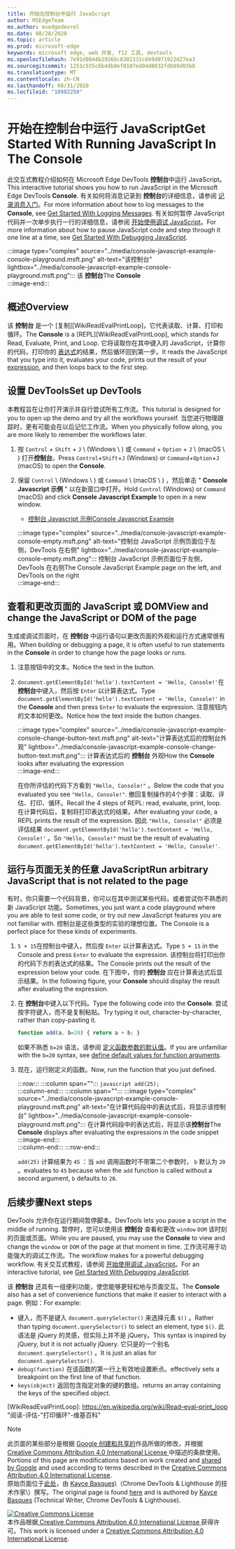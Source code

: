 ```yaml
---
title: 开始在控制台中运行 JavaScript
author: MSEdgeTeam
ms.author: msedgedevrel
ms.date: 08/28/2020
ms.topic: article
ms.prod: microsoft-edge
keywords: microsoft edge, web 开发, f12 工具, devtools
ms.openlocfilehash: 7e91d9844b2926bc8302331c6b9d971922d27ea3
ms.sourcegitcommit: 1251c555c6b4db8ef8187ed94d8832fdb89d03b8
ms.translationtype: MT
ms.contentlocale: zh-CN
ms.lasthandoff: 08/31/2020
ms.locfileid: "10982250"
---
```

<!-- Copyright Kayce Basques 

   Licensed under the Apache License, Version 2.0 (the "License");
   you may not use this file except in compliance with the License.
   You may obtain a copy of the License at

       https://www.apache.org/licenses/LICENSE-2.0

   Unless required by applicable law or agreed to in writing, software
   distributed under the License is distributed on an "AS IS" BASIS,
   WITHOUT WARRANTIES OR CONDITIONS OF ANY KIND, either express or implied.
   See the License for the specific language governing permissions and
   limitations under the License.  -->







# <span data-ttu-id="9b913-103">开始在控制台中运行 JavaScript</span><span class="sxs-lookup"><span data-stu-id="9b913-103">Get Started With Running JavaScript In The Console</span></span>   



<span data-ttu-id="9b913-104">此交互式教程介绍如何在 Microsoft Edge DevTools **控制台**中运行 JavaScript。</span><span class="sxs-lookup"><span data-stu-id="9b913-104">This interactive tutorial shows you how to run JavaScript in the Microsoft Edge DevTools **Console**.</span></span>  <span data-ttu-id="9b913-105">有关如何将消息记录到 **控制台**的详细信息，请参阅 [记录消息入门][DevToolsConsoleLoggingMessages]。</span><span class="sxs-lookup"><span data-stu-id="9b913-105">For more information about how to log messages to the **Console**, see [Get Started With Logging Messages][DevToolsConsoleLoggingMessages].</span></span>  <span data-ttu-id="9b913-106">有关如何暂停 JavaScript 代码并一次单步执行一行的详细信息，请参阅 [开始使用调试 JavaScript][DevToolsJavascriptIndex]。</span><span class="sxs-lookup"><span data-stu-id="9b913-106">For more information about how to pause JavaScript code and step through it one line at a time, see [Get Started With Debugging JavaScript][DevToolsJavascriptIndex].</span></span>  

:::image type="complex" source="../media/console-javascript-example-console-playground.msft.png" alt-text="该控制台" lightbox="../media/console-javascript-example-console-playground.msft.png":::
   <span data-ttu-id="9b913-108">该 **控制台**</span><span class="sxs-lookup"><span data-stu-id="9b913-108">The **Console**</span></span>  
:::image-end:::  

## <span data-ttu-id="9b913-109">概述</span><span class="sxs-lookup"><span data-stu-id="9b913-109">Overview</span></span>   

<span data-ttu-id="9b913-110">该 **控制台** 是一个 [复制][WikiReadEvalPrintLoop]，它代表读取、计算、打印和循环。</span><span class="sxs-lookup"><span data-stu-id="9b913-110">The **Console** is a [REPL][WikiReadEvalPrintLoop], which stands for Read, Evaluate, Print, and Loop.</span></span>  <span data-ttu-id="9b913-111">它将读取你在其中键入的 JavaScript，计算你的代码，打印你的 [表达式][2alityExpressionsVersusStatements]的结果，然后循环回到第一步。</span><span class="sxs-lookup"><span data-stu-id="9b913-111">It reads the JavaScript that you type into it, evaluates your code, prints out the result of your [expression][2alityExpressionsVersusStatements], and then loops back to the first step.</span></span>  

## <span data-ttu-id="9b913-112">设置 DevTools</span><span class="sxs-lookup"><span data-stu-id="9b913-112">Set up DevTools</span></span>   

<span data-ttu-id="9b913-113">本教程旨在让你打开演示并自行尝试所有工作流。</span><span class="sxs-lookup"><span data-stu-id="9b913-113">This tutorial is designed for you to open up the demo and try all the workflows yourself.</span></span>  <span data-ttu-id="9b913-114">当您进行物理跟踪时，更有可能会在以后记忆工作流。</span><span class="sxs-lookup"><span data-stu-id="9b913-114">When you physically follow along, you are more likely to remember the workflows later.</span></span>

1.  <span data-ttu-id="9b913-115">按 `Control` + `Shift` + `J` \ (Windows \ ) 或 `Command` + `Option` + `J` \ (macOS \ ) 打开**控制台**。</span><span class="sxs-lookup"><span data-stu-id="9b913-115">Press `Control`+`Shift`+`J` \(Windows\) or `Command`+`Option`+`J` \(macOS\) to open the **Console**.</span></span>  
1.  <span data-ttu-id="9b913-116">保留 `Control` \ (Windows \ ) 或 `Command` \ (macOS \ ) ，然后单击 " **Console Javascript 示例** " 以在新窗口中打开。</span><span class="sxs-lookup"><span data-stu-id="9b913-116">Hold `Control` \(Windows\) or `Command` \(macOS\) and click **Console Javascript Example** to open in a new window.</span></span>  
    
    *   [<span data-ttu-id="9b913-117">控制台 Javascript 示例</span><span class="sxs-lookup"><span data-stu-id="9b913-117">Console Javascript Example</span></span>][GlitchConsoleJavascriptExample]  
    
    :::image type="complex" source="../media/console-javascript-example-console-empty.msft.png" alt-text="控制台 JavaScript 示例页面位于左侧，DevTools 在右侧" lightbox="../media/console-javascript-example-console-empty.msft.png":::
       <span data-ttu-id="9b913-119">控制台 JavaScript 示例页面位于左侧，DevTools 在右侧</span><span class="sxs-lookup"><span data-stu-id="9b913-119">The Console JavaScript Example page on the left, and DevTools on the right</span></span>  
    :::image-end:::  
    
## <span data-ttu-id="9b913-120">查看和更改页面的 JavaScript 或 DOM</span><span class="sxs-lookup"><span data-stu-id="9b913-120">View and change the JavaScript or DOM of the page</span></span>   

<span data-ttu-id="9b913-121">生成或调试页面时，在 **控制台** 中运行语句以更改页面的外观和运行方式通常很有用。</span><span class="sxs-lookup"><span data-stu-id="9b913-121">When building or debugging a page, it is often useful to run statements in the **Console** in order to change how the page looks or runs.</span></span>  
    
1.  <span data-ttu-id="9b913-122">注意按钮中的文本。</span><span class="sxs-lookup"><span data-stu-id="9b913-122">Notice the text in the button.</span></span>  
1.  <span data-ttu-id="9b913-123">`document.getElementById('hello').textContent = 'Hello, Console!'`在**控制台**中键入，然后按 `Enter` 以计算表达式。</span><span class="sxs-lookup"><span data-stu-id="9b913-123">Type `document.getElementById('hello').textContent = 'Hello, Console!'` in the **Console** and then press `Enter` to evaluate the expression.</span></span>  <span data-ttu-id="9b913-124">注意按钮内的文本如何更改。</span><span class="sxs-lookup"><span data-stu-id="9b913-124">Notice how the text inside the button changes.</span></span>  
    
    :::image type="complex" source="../media/console-javascript-example-console-change-button-text.msft.png" alt-text="计算表达式后的控制台外观" lightbox="../media/console-javascript-example-console-change-button-text.msft.png":::
       <span data-ttu-id="9b913-126">计算表达式后的 **控制台** 外观</span><span class="sxs-lookup"><span data-stu-id="9b913-126">How the **Console** looks after evaluating the expression</span></span>  
    :::image-end:::  
    
    <span data-ttu-id="9b913-127">在你所评估的代码下方看到 `"Hello, Console!"` 。</span><span class="sxs-lookup"><span data-stu-id="9b913-127">Below the code that you evaluated you see `"Hello, Console!"`.</span></span>  <span data-ttu-id="9b913-128">撤回复制操作的4个步骤：读取、评估、打印、循环。</span><span class="sxs-lookup"><span data-stu-id="9b913-128">Recall the 4 steps of REPL: read, evaluate, print, loop.</span></span>  <span data-ttu-id="9b913-129">在计算代码后，复制将打印表达式的结果。</span><span class="sxs-lookup"><span data-stu-id="9b913-129">After evaluating your code, a REPL prints the result of the expression.</span></span>  <span data-ttu-id="9b913-130">因此 `"Hello, Console!"` 必须是评估结果 `document.getElementById('hello').textContent = 'Hello, Console!'` 。</span><span class="sxs-lookup"><span data-stu-id="9b913-130">So `"Hello, Console!"` must be the result of evaluating `document.getElementById('hello').textContent = 'Hello, Console!'`.</span></span>  
    
## <span data-ttu-id="9b913-131">运行与页面无关的任意 JavaScript</span><span class="sxs-lookup"><span data-stu-id="9b913-131">Run arbitrary JavaScript that is not related to the page</span></span>   

<span data-ttu-id="9b913-132">有时，你只需要一个代码背景，你可以在其中测试某些代码，或者尝试你不熟悉的新 JavaScript 功能。</span><span class="sxs-lookup"><span data-stu-id="9b913-132">Sometimes, you just want a code playground where you are able to test some code, or try out new JavaScript features you are not familiar with.</span></span>  <span data-ttu-id="9b913-133">控制台是这些类型的实验的理想位置。</span><span class="sxs-lookup"><span data-stu-id="9b913-133">The Console is a perfect place for these kinds of experiments.</span></span>  

1.  <span data-ttu-id="9b913-134">`5 + 15`在控制台中键入，然后按 `Enter` 以计算表达式。</span><span class="sxs-lookup"><span data-stu-id="9b913-134">Type `5 + 15` in the Console and press `Enter` to evaluate the expression.</span></span> <span data-ttu-id="9b913-135">该控制台将打印出你的代码下方的表达式的结果。</span><span class="sxs-lookup"><span data-stu-id="9b913-135">The Console prints out the result of the expression below your code.</span></span>  <span data-ttu-id="9b913-136">在下图中，你的 **控制台** 应在计算表达式后显示结果。</span><span class="sxs-lookup"><span data-stu-id="9b913-136">In the following figure, your **Console** should display the result after evaluating the expression.</span></span>  

1.  <span data-ttu-id="9b913-137">在 **控制台**中键入以下代码。</span><span class="sxs-lookup"><span data-stu-id="9b913-137">Type the following code into the **Console**.</span></span>  <span data-ttu-id="9b913-138">尝试按字符键入，而不是复制粘贴。</span><span class="sxs-lookup"><span data-stu-id="9b913-138">Try typing it out, character-by-character, rather than copy-pasting it.</span></span>  
    
    ```javascript
    function add(a, b=20) { return a + b; }
    ```  
    
    <span data-ttu-id="9b913-139">如果不熟悉 `b=20` 语法，请参阅 [定义函数参数的默认值][Esma6DefaultParameterValues]。</span><span class="sxs-lookup"><span data-stu-id="9b913-139">If you are unfamiliar with the `b=20` syntax, see [define default values for function arguments][Esma6DefaultParameterValues].</span></span>  
    
1.  <span data-ttu-id="9b913-140">现在，运行刚定义的函数。</span><span class="sxs-lookup"><span data-stu-id="9b913-140">Now, run the function that you just defined.</span></span>  
    
    :::row:::
       :::column span="":::
          ```javascript
          add(25);
          ```  
       :::column-end:::
       :::column span="":::
          :::image type="complex" source="../media/console-javascript-example-console-playground.msft.png" alt-text="在计算代码段中的表达式后，将显示该控制台" lightbox="../media/console-javascript-example-console-playground.msft.png":::
             <span data-ttu-id="9b913-142">在计算代码段中的表达式后，将显示该**控制台**</span><span class="sxs-lookup"><span data-stu-id="9b913-142">The **Console** displays after evaluating the expressions in the code snippet</span></span>  
          :::image-end:::  
       :::column-end:::
    :::row-end:::
    
    `add(25)` <span data-ttu-id="9b913-143">计算结果为 `45` ：当 `add` 调用函数时不带第二个参数时， `b` 默认为 `20` 。</span><span class="sxs-lookup"><span data-stu-id="9b913-143">evaluates to `45` because when the `add` function is called without a second argument, `b` defaults to `20`.</span></span>  

## <span data-ttu-id="9b913-144">后续步骤</span><span class="sxs-lookup"><span data-stu-id="9b913-144">Next steps</span></span>   

<!--See [Run JavaScript][DevToolsConsoleReference] to explore more features related to running JavaScript in the Console.  -->  

<!--todo: add console reference (run javascript) section when available  -->  

<span data-ttu-id="9b913-145">DevTools 允许你在运行期间暂停脚本。</span><span class="sxs-lookup"><span data-stu-id="9b913-145">DevTools lets you pause a script in the middle of running.</span></span>  <span data-ttu-id="9b913-146">暂停时，您可以使用该 **控制台** 查看和更改 `window` `DOM` 该时刻的页面或页面。</span><span class="sxs-lookup"><span data-stu-id="9b913-146">While you are paused, you may use the **Console** to view and change the `window` or `DOM` of the page at that moment in time.</span></span>  <span data-ttu-id="9b913-147">工作流可用于功能强大的调试工作流。</span><span class="sxs-lookup"><span data-stu-id="9b913-147">The workflow makes for a powerful debugging workflow.</span></span>  <span data-ttu-id="9b913-148">有关交互式教程，请参阅 [开始使用调试 JavaScript][DevToolsJavascriptIndex]。</span><span class="sxs-lookup"><span data-stu-id="9b913-148">For an interactive tutorial, see [Get Started With Debugging JavaScript][DevToolsJavascriptIndex].</span></span>  

<span data-ttu-id="9b913-149">该 **控制台** 还具有一组便利功能，使您能够更轻松地与页面交互。</span><span class="sxs-lookup"><span data-stu-id="9b913-149">The **Console** also has a set of convenience functions that make it easier to interact with a page.</span></span>  <span data-ttu-id="9b913-150">例如：</span><span class="sxs-lookup"><span data-stu-id="9b913-150">For example:</span></span>  

*   <span data-ttu-id="9b913-151">键入，而不是键入 `document.querySelector()` 来选择元素 `$()` 。</span><span class="sxs-lookup"><span data-stu-id="9b913-151">Rather than typing `document.querySelector()` to select an element, type `$()`.</span></span>  <span data-ttu-id="9b913-152">此语法是 jQuery 的灵感，但实际上并不是 jQuery。</span><span class="sxs-lookup"><span data-stu-id="9b913-152">This syntax is inspired by jQuery, but it is not actually jQuery.</span></span>  <span data-ttu-id="9b913-153">它只是的一个别名 `document.querySelector()` 。</span><span class="sxs-lookup"><span data-stu-id="9b913-153">It is just an alias for `document.querySelector()`.</span></span>  
*   `debug(function)` <span data-ttu-id="9b913-154">在该函数的第一行上有效地设置断点。</span><span class="sxs-lookup"><span data-stu-id="9b913-154">effectively sets a breakpoint on the first line of that function.</span></span>  
*   `keys(object)` <span data-ttu-id="9b913-155">返回包含指定对象的键的数组。</span><span class="sxs-lookup"><span data-stu-id="9b913-155">returns an array containing the keys of the specified object.</span></span>  

<!--See [Console Utilities API Reference][DevToolsConsoleUtilities] to explore all the convenience functions.  -->  

<!--todo: add console utilities api reference section when available  -->  

 



<!-- links -->  

[DevToolsConsoleLoggingMessages]: ./log.md "在控制台中记录邮件的入门 |Microsoft 文档"  
[DevToolsConsoleReference]: ./reference.md#run-javascript "控制台参考 |Microsoft 文档"  
[DevToolsConsoleUtilities]: ./utilities.md "控制台实用工具 API 参考 |Microsoft 文档"  
[DevToolsJavascriptIndex]: ../javascript/index.md "在 Microsoft Edge DevTools 中开始使用调试 JavaScript"  

[2alityExpressionsVersusStatements]: https://2ality.com/2012/09/expressions-vs-statements.html "JavaScript 中的表达式和语句"  

[Esma6DefaultParameterValues]: https://es6-features.org/index#DefaultParameterValues "默认参数值-扩展参数处理-ECMAScript 6 ——新功能：概述 & 比较"  

[GlitchConsoleJavascriptExample]: https://microsoft-edge-chromium-devtools.glitch.me/static/console/javascript/index.html "控制台 Javascript 示例 |故障"  

[WikiReadEvalPrintLoop]: https://en.wikipedia.org/wiki/Read–eval–print_loop "阅读-评估-"打印循环"-维基百科"  

> [!NOTE]
> <span data-ttu-id="9b913-164">此页面的某些部分是根据 [Google 创建和共享的][GoogleSitePolicies]作品所做的修改，并根据[ Creative Commons Attribution 4.0 International License ][CCA4IL]中描述的条款使用。</span><span class="sxs-lookup"><span data-stu-id="9b913-164">Portions of this page are modifications based on work created and [shared by Google][GoogleSitePolicies] and used according to terms described in the [Creative Commons Attribution 4.0 International License][CCA4IL].</span></span>  
> <span data-ttu-id="9b913-165">原始页面位于[此处](https://developers.google.com/web/tools/chrome-devtools/console/javascript)，由 [Kayce Basques][KayceBasques]\（Chrome DevTools \& Lighthouse 的技术作家\）撰写。</span><span class="sxs-lookup"><span data-stu-id="9b913-165">The original page is found [here](https://developers.google.com/web/tools/chrome-devtools/console/javascript) and is authored by [Kayce Basques][KayceBasques] \(Technical Writer, Chrome DevTools \& Lighthouse\).</span></span>  

[![Creative Commons License][CCby4Image]][CCA4IL]  
<span data-ttu-id="9b913-167">本作品根据[ Creative Commons Attribution 4.0 International License ][CCA4IL]获得许可。</span><span class="sxs-lookup"><span data-stu-id="9b913-167">This work is licensed under a [Creative Commons Attribution 4.0 International License][CCA4IL].</span></span>  

[CCA4IL]: https://creativecommons.org/licenses/by/4.0  
[CCby4Image]: https://i.creativecommons.org/l/by/4.0/88x31.png  
[GoogleSitePolicies]: https://developers.google.com/terms/site-policies  
[KayceBasques]: https://developers.google.com/web/resources/contributors/kaycebasques  
